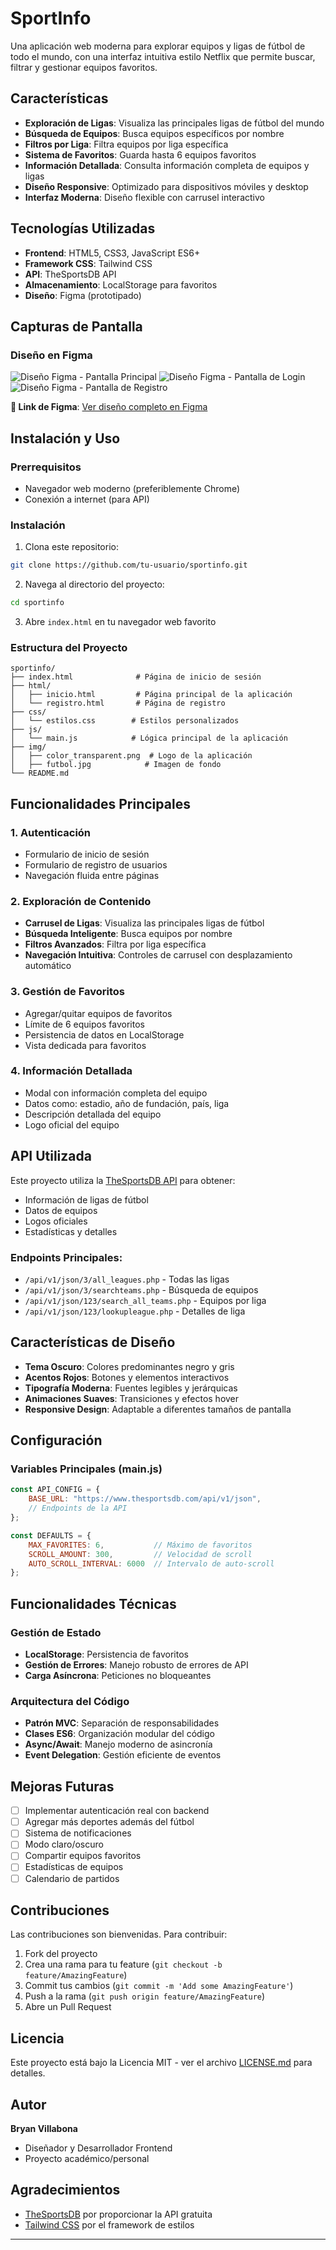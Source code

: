 # SportInfo 

Una aplicación web moderna para explorar equipos y ligas de fútbol de todo el mundo, con una interfaz intuitiva estilo Netflix que permite buscar, filtrar y gestionar equipos favoritos.

## Características

- **Exploración de Ligas**: Visualiza las principales ligas de fútbol del mundo
- **Búsqueda de Equipos**: Busca equipos específicos por nombre
- **Filtros por Liga**: Filtra equipos por liga específica
- **Sistema de Favoritos**: Guarda hasta 6 equipos favoritos
- **Información Detallada**: Consulta información completa de equipos y ligas
- **Diseño Responsive**: Optimizado para dispositivos móviles y desktop
- **Interfaz Moderna**: Diseño flexible con carrusel interactivo

## Tecnologías Utilizadas

- **Frontend**: HTML5, CSS3, JavaScript ES6+
- **Framework CSS**: Tailwind CSS
- **API**: TheSportsDB API
- **Almacenamiento**: LocalStorage para favoritos
- **Diseño**: Figma (prototipado)

## Capturas de Pantalla

### Diseño en Figma
![Diseño Figma - Pantalla Principal](./img/maquetacion.png)
![Diseño Figma - Pantalla de Login](./img/inicio-sesion.png)
![Diseño Figma - Pantalla de Registro](./img/registro.png)

**🔗 Link de Figma**: [Ver diseño completo en Figma](https://www.figma.com/design/MwebXFugFeIHOr684IhRk2/Maquetaci%C3%B3n-Sportinfo?m=auto&t=MlAfksHTgrQmaoLv-7)

## Instalación y Uso

### Prerrequisitos
- Navegador web moderno (preferiblemente Chrome)
- Conexión a internet (para API)

### Instalación
1. Clona este repositorio:
```bash
git clone https://github.com/tu-usuario/sportinfo.git
```

2. Navega al directorio del proyecto:
```bash
cd sportinfo
```

3. Abre `index.html` en tu navegador web favorito

### Estructura del Proyecto
```
sportinfo/
├── index.html              # Página de inicio de sesión
├── html/
│   ├── inicio.html         # Página principal de la aplicación
│   └── registro.html       # Página de registro
├── css/
│   └── estilos.css        # Estilos personalizados
├── js/
│   └── main.js            # Lógica principal de la aplicación
├── img/
│   ├── color_transparent.png  # Logo de la aplicación
│   ├── futbol.jpg            # Imagen de fondo
└── README.md
```

## Funcionalidades Principales

### 1. Autenticación
- Formulario de inicio de sesión
- Formulario de registro de usuarios
- Navegación fluida entre páginas

### 2. Exploración de Contenido
- **Carrusel de Ligas**: Visualiza las principales ligas de fútbol
- **Búsqueda Inteligente**: Busca equipos por nombre
- **Filtros Avanzados**: Filtra por liga específica
- **Navegación Intuitiva**: Controles de carrusel con desplazamiento automático

### 3. Gestión de Favoritos
- Agregar/quitar equipos de favoritos
- Límite de 6 equipos favoritos
- Persistencia de datos en LocalStorage
- Vista dedicada para favoritos

### 4. Información Detallada
- Modal con información completa del equipo
- Datos como: estadio, año de fundación, país, liga
- Descripción detallada del equipo
- Logo oficial del equipo

## API Utilizada

Este proyecto utiliza la [TheSportsDB API](https://www.thesportsdb.com/documentation) para obtener:

- Información de ligas de fútbol
- Datos de equipos
- Logos oficiales
- Estadísticas y detalles

### Endpoints Principales:
- `/api/v1/json/3/all_leagues.php` - Todas las ligas
- `/api/v1/json/3/searchteams.php` - Búsqueda de equipos
- `/api/v1/json/123/search_all_teams.php` - Equipos por liga
- `/api/v1/json/123/lookupleague.php` - Detalles de liga

## Características de Diseño

- **Tema Oscuro**: Colores predominantes negro y gris
- **Acentos Rojos**: Botones y elementos interactivos
- **Tipografía Moderna**: Fuentes legibles y jerárquicas
- **Animaciones Suaves**: Transiciones y efectos hover
- **Responsive Design**: Adaptable a diferentes tamaños de pantalla

## Configuración

### Variables Principales (main.js)
```javascript
const API_CONFIG = {
    BASE_URL: "https://www.thesportsdb.com/api/v1/json",
    // Endpoints de la API
};

const DEFAULTS = {
    MAX_FAVORITES: 6,           // Máximo de favoritos
    SCROLL_AMOUNT: 300,         // Velocidad de scroll
    AUTO_SCROLL_INTERVAL: 6000  // Intervalo de auto-scroll
};
```

## Funcionalidades Técnicas

### Gestión de Estado
- **LocalStorage**: Persistencia de favoritos
- **Gestión de Errores**: Manejo robusto de errores de API
- **Carga Asíncrona**: Peticiones no bloqueantes

### Arquitectura del Código
- **Patrón MVC**: Separación de responsabilidades
- **Clases ES6**: Organización modular del código
- **Async/Await**: Manejo moderno de asincronía
- **Event Delegation**: Gestión eficiente de eventos

## Mejoras Futuras

- [ ] Implementar autenticación real con backend
- [ ] Agregar más deportes además del fútbol
- [ ] Sistema de notificaciones
- [ ] Modo claro/oscuro
- [ ] Compartir equipos favoritos
- [ ] Estadísticas de equipos
- [ ] Calendario de partidos

## Contribuciones

Las contribuciones son bienvenidas. Para contribuir:

1. Fork del proyecto
2. Crea una rama para tu feature (`git checkout -b feature/AmazingFeature`)
3. Commit tus cambios (`git commit -m 'Add some AmazingFeature'`)
4. Push a la rama (`git push origin feature/AmazingFeature`)
5. Abre un Pull Request

## Licencia

Este proyecto está bajo la Licencia MIT - ver el archivo [LICENSE.md](LICENSE.md) para detalles.

## Autor

**Bryan Villabona**
- Diseñador y Desarrollador Frontend
- Proyecto académico/personal

## Agradecimientos

- [TheSportsDB](https://www.thesportsdb.com/) por proporcionar la API gratuita
- [Tailwind CSS](https://tailwindcss.com/) por el framework de estilos

---